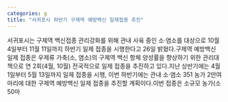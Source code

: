 ```yaml
---
categories: g
title: "서귀포시 하반기 구제역 예방백신 일제접종 추진"
---
```

서귀포시는 구제역 백신접종 관리강화를 위해 관내 사육 중인 소·염소를 대상으로 10월 4일부터 11월 11일까지 하반기 일제 접종을 시행한다고 26일 밝혔다.구제역 예방백신 일제 접종은 우제류 가축(소, 염소)의 구제역 백신 항체 양성률을 향상하기 위한 관리대책으로 연 2회(4월, 10월) 전국적으로 일제 접종을 추진하고 있다.지난 상반기에는 4월 1일부터 5월 13일까지 일제 접종을 시행, 이번 하반기에는 관내 소·염소 351 농가 2만여 마리에 대한 구제역 예방백신 일제 접종을 추진할 계획이다.이번 접종은 소규모 농가(소 50마
